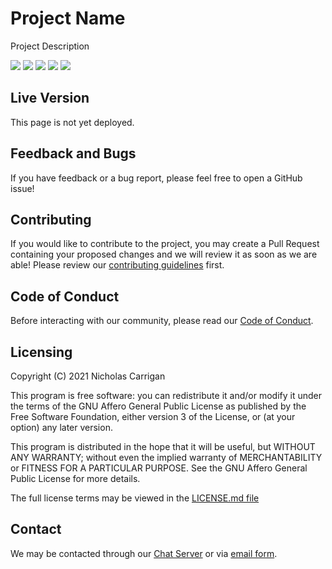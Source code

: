 # Project Name

Project Description

![](https://img.shields.io/codeclimate/maintainability/nhcarrigan/battlesnake-sorting-hat)
![](https://img.shields.io/codeclimate/issues/nhcarrigan/battlesnake-sorting-hat)
![](https://img.shields.io/codeclimate/tech-debt/nhcarrigan/battlesnake-sorting-hat)
![](https://img.shields.io/lgtm/alerts/github/nhcarrigan/battlesnake-sorting-hat)
![](https://img.shields.io/lgtm/grade/javascript/github/nhcarrigan/battlesnake-sorting-hat)

## Live Version

This page is not yet deployed.

<!--This page is currently deployed. [View the live website.]()-->

## Feedback and Bugs

If you have feedback or a bug report, please feel free to open a GitHub issue!

## Contributing

If you would like to contribute to the project, you may create a Pull Request containing your proposed changes and we will review it as soon as we are able! Please review our [contributing guidelines](CONTRIBUTING.md) first.

## Code of Conduct

Before interacting with our community, please read our [Code of Conduct](CODE_OF_CONDUCT.md).

## Licensing

Copyright (C) 2021 Nicholas Carrigan

This program is free software: you can redistribute it and/or modify it under the terms of the GNU Affero General Public License as published by the Free Software Foundation, either version 3 of the License, or (at your option) any later version.

This program is distributed in the hope that it will be useful, but WITHOUT ANY WARRANTY; without even the implied warranty of MERCHANTABILITY or FITNESS FOR A PARTICULAR PURPOSE. See the GNU Affero General Public License for more details.

The full license terms may be viewed in the [LICENSE.md file](./LICENSE.md)

## Contact

We may be contacted through our [Chat Server](http://chat.nhcarrigan.com) or via [email form](https://contact.nhcarrigan.com).
